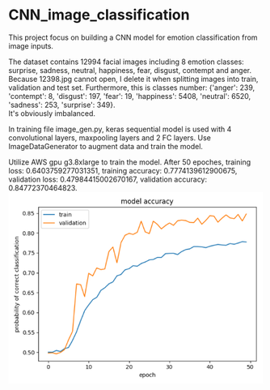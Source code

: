 # CNN_image_classification

This project focus on building a CNN model for emotion classification from image inputs.

The dataset contains 12994 facial images including 8 emotion classes: surprise, sadness, neutral, happiness, fear, disgust, contempt and anger.  
Because 12398.jpg cannot open, I delete it when splitting images into train, validation and test set. Furthermore, this is classes number: {'anger': 239, 'contempt': 8, 'disgust': 197, 'fear': 19, 'happiness': 5408, 'neutral': 6520, 'sadness': 253, 'surprise': 349}.  
It's obviously imbalanced.

In training file image_gen.py, keras sequential model is used with 4 convolutional layers, maxpooling layers and 2 FC layers. Use ImageDataGenerator to augment data and train the model.

Utilize AWS gpu g3.8xlarge to train the model. After 50 epoches, training loss: 0.6403759277031351, training accuracy:  0.7774139612900675, validation loss: 0.47984415002670167, validation accuracy: 0.84772370464823.   
![alt text](https://github.com/XinkaiWang515/CNN_image_classification/blob/master/accuracy_curve.png)
